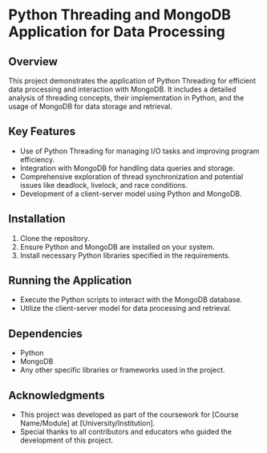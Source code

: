 # Python Threading and MongoDB Application for Data Processing

## Overview
This project demonstrates the application of Python Threading for efficient data processing and interaction with MongoDB. It includes a detailed analysis of threading concepts, their implementation in Python, and the usage of MongoDB for data storage and retrieval.

## Key Features
- Use of Python Threading for managing I/O tasks and improving program efficiency.
- Integration with MongoDB for handling data queries and storage.
- Comprehensive exploration of thread synchronization and potential issues like deadlock, livelock, and race conditions.
- Development of a client-server model using Python and MongoDB.

## Installation
1. Clone the repository.
2. Ensure Python and MongoDB are installed on your system.
3. Install necessary Python libraries specified in the requirements.

## Running the Application
- Execute the Python scripts to interact with the MongoDB database.
- Utilize the client-server model for data processing and retrieval.

## Dependencies
- Python
- MongoDB
- Any other specific libraries or frameworks used in the project.

## Acknowledgments
- This project was developed as part of the coursework for [Course Name/Module] at [University/Institution].
- Special thanks to all contributors and educators who guided the development of this project.
